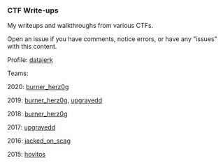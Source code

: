 ### CTF Write-ups

My writeups and walkthroughs from various CTFs.

Open an issue if you have comments, notice errors, or have any "issues" with this content.

Profile: [datajerk](https://ctftime.org/user/63000)

Teams: 

2020: [burner_herz0g](https://ctftime.org/team/63292)

2019: [burner_herz0g](https://ctftime.org/team/63292), [upgrayedd](https://ctftime.org/team/84916)

2018: [burner_herz0g](https://ctftime.org/team/63292)

2017: [upgrayedd](https://ctftime.org/team/84916)

2016: [jacked\_on\_scag](https://ctftime.org/team/27642)

2015: [hovitos](https://ctftime.org/team/17013)
